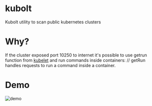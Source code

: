 # kubolt
Kubolt utility to scan public kubernetes clusters

# Why?
If the cluster exposed port 10250 to internet it's possible to use getrun function from [kubelet](https://github.com/kubernetes/kubernetes/blob/master/pkg/kubelet/server/server.go) and run commands inside containers:
// getRun handles requests to run a command inside a container.







# Demo
![demo](https://github.com/averonesis/kubolt/blob/master/github-scale.gif)
